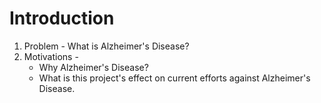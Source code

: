 # Introduction
1. Problem - What is Alzheimer's Disease?
2. Motivations - 
    - Why Alzheimer's Disease?
    - What is this project's effect on current efforts against Alzheimer's Disease.
